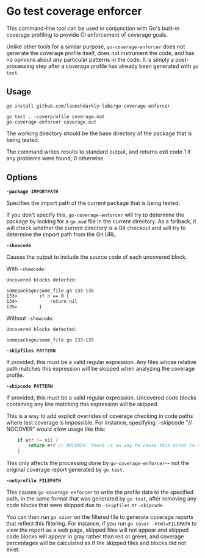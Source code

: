 # Go test coverage enforcer

This command-line tool can be used in conjunction with Go's built-in coverage profiling to provide CI enforcement of coverage goals.

Unlike other tools for a similar purpose, `go-coverage-enforcer` does not generate the coverage profile itself, does not instrument the code, and has no opinions about any particular patterns in the code. It is simply a post-processing step after a coverage profile has already been generated with `go test`.

## Usage

```shell
go install github.com/launchdarkly-labs/go-coverage-enforcer

go test . -coverprofile coverage.out
go-coverage-enforcer coverage.out
```

The working directory should be the base directory of the package that is being tested.

The command writes results to standard output, and returns exit code 1 if any problems were found, 0 otherwise.

## Options

**`-package IMPORTPATH`**

Specifies the import path of the current package that is being tested.

If you don't specify this, `go-coverage-enforcer` will try to determine the package by looking for a `go.mod` file in the current directory. As a fallback, it will check whether the current directory is a Git checkout and will try to determine the import path from the Git URL.

**`-showcode`**

Causes the output to include the source code of each uncovered block.

With `-showcode`:

```
Uncovered blocks detected:

somepackage/some_file.go 133-135
133>        if n == 0 {
134>            return nil
135>        }
```

Without `-showcode`:
```
Uncovered blocks detected:

somepackage/some_file.go 133-135
```

**`-skipfiles PATTERN`**

If provided, this must be a valid regular expression. Any files whose relative path matches this expression will be skipped when analyzing the coverage profile.

**`-skipcode PATTERN`**

If provided, this must be a valid regular expression. Uncovered code blocks containing any line matching this expression will be skipped.

This is a way to add explicit overrides of coverage checking in code paths where test coverage is impossible. For instance, specifying `-skipcode "// NOCOVER" would allow usage like this:

```go
    if err != nil {
        return err // NOCOVER: there is no way to cause this error in unit tests
    }
```

This only affects the processing done by `go-coverage-enforcer`-- not the original coverage report generated by `go test`.

**`-outprofile FILEPATH`**

This causes `go-coverage-enforcer` to write the profile data to the specified path, in the same format that was generated by `go test`, after removing any code blocks that were skipped due to `-skipfiles` or `-skipcode`.

You can then run `go cover` on the filtered file to generate coverage reports that reflect this filtering. For instance, if you run `go cover -html=FILEPATH` to view the report as a web page, skipped files will not appear and skipped code blocks will appear in gray rather than red or green, and coverage percentages will be calculated as if the skipped files and blocks did not exist.
